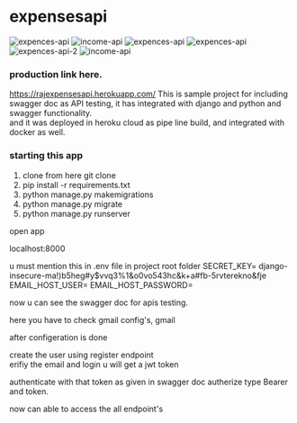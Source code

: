 # expensesapi
![expences-api](https://user-images.githubusercontent.com/42211472/132987120-4a35f7ab-2d2e-4e53-816c-422d79765397.jpg)
![income-api](https://user-images.githubusercontent.com/42211472/132987139-ab528883-ca6f-499c-bdbd-1cfdee63cc45.jpg)
![expences-api](https://user-images.githubusercontent.com/42211472/132987149-afb617e7-37aa-4a3c-b83c-e484ded77db9.jpg)
![expences-api](https://user-images.githubusercontent.com/42211472/132987160-a1ba6aed-60fa-422e-98ed-f8eb52e6c747.jpg)
![expences-api-2](https://user-images.githubusercontent.com/42211472/132987162-e8af8426-0d40-4499-b439-e2a1a5040baa.jpg)
![income-api](https://user-images.githubusercontent.com/42211472/132987163-9e0a9228-d521-4230-9fc6-46dc37fb23db.jpg)

### production link here.
https://rajexpensesapi.herokuapp.com/
This is sample project for including swagger doc as API testing, it has integrated with django and python and swagger functionality.  
and it was deployed in heroku cloud as pipe line build, and integrated with docker as well.

### starting this app
1. clone from here git clone
2. pip install -r requirements.txt
3. python manage.py makemigrations
4. python manage.py migrate
5. python manage.py runserver

open app 

localhost:8000

u must mention this in .env file in project root folder
SECRET_KEY= django-insecure-ma!)b5heg#y$vvq3%1&o0vo543hc&k+a#fb-5rvterekno&fje
EMAIL_HOST_USER=
EMAIL_HOST_PASSWORD=



now u can see the swagger doc for apis testing.

here you have to check gmail config's, gmail 

after configeration is done 

create the user using register endpoint  
erifiy the email and login u will get a jwt token 

authenticate with that token as given in swagger doc autherize type Bearer and token.

now can able to access the all endpoint's 
